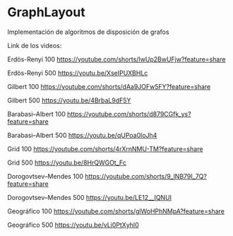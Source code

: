 # GraphLayout
Implementación de algoritmos de disposición de grafos

Link de los videos:

Erdös-Renyi        100 https://youtube.com/shorts/IwUp2BwUFjw?feature=share

Erdös-Renyi        500 https://youtu.be/XseIPUXBHLc

Gilbert            100 https://youtube.com/shorts/dAa9JOFw5FY?feature=share

Gilbert            500 https://youtu.be/4BrbaL9dF5Y

Barabasi–Albert    100 https://youtube.com/shorts/d879CGfk_ys?feature=share

Barabasi–Albert    500 https://youtu.be/qUPoa0loJh4

Grid               100 https://youtube.com/shorts/4rXrnNMU-TM?feature=share

Grid               500 https://youtu.be/8HrQWGOt_Fc

Dorogovtsev–Mendes 100 https://youtube.com/shorts/9_lNB79I_7Q?feature=share

Dorogovtsev–Mendes 500 https://youtu.be/LE12__IQNUI

Geográfico         100 https://youtube.com/shorts/glWoHPhNMpA?feature=share

Geográfico         500 https://youtu.be/vLj0PtXyhI0
